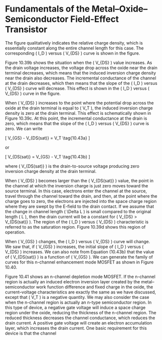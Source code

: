 # Fundamentals of the Metal–Oxide–Semiconductor Field-Effect Transistor

The figure qualitatively indicates the relative charge density, which is essentially constant along the entire channel length for this case. The corresponding \( I_D \) versus \( V_{DS} \) curve is shown in the figure.

Figure 10.39b shows the situation when the \( V_{DS} \) value increases. As the drain voltage increases, the voltage drop across the oxide near the drain terminal decreases, which means that the induced inversion charge density near the drain also decreases. The incremental conductance of the channel at the drain decreases, which then means that the slope of the \( I_D \) versus \( V_{DS} \) curve will decrease. This effect is shown in the \( I_D \) versus \( V_{DS} \) curve in the figure.

When \( V_{DS} \) increases to the point where the potential drop across the oxide at the drain terminal is equal to \( V_T \), the induced inversion charge density is zero at the drain terminal. This effect is schematically shown in Figure 10.39c. At this point, the incremental conductance at the drain is zero, which means that the slope of the \( I_D \) versus \( V_{DS} \) curve is zero. We can write

\[
V_{GS} - V_{DS(sat)} = V_T \tag{10.43a}
\]

or

\[
V_{DS(sat)} = V_{GS} - V_T \tag{10.43b}
\]

where \( V_{DS(sat)} \) is the drain-to-source voltage producing zero inversion charge density at the drain terminal.

When \( V_{DS} \) becomes larger than the \( V_{DS(sat)} \) value, the point in the channel at which the inversion charge is just zero moves toward the source terminal. In this case, electrons enter the channel at the source, travel through the channel toward the drain, and then, at the point where the charge goes to zero, the electrons are injected into the space charge region where they are swept by the E-field to the drain contact. If we assume that the change in channel length \( \Delta L \) is small compared to the original length \( L \), then the drain current will be a constant for \( V_{DS} > V_{DS(sat)} \). The region of the \( I_D \) versus \( V_{DS} \) characteristic is referred to as the saturation region. Figure 10.39d shows this region of operation.

When \( V_{GS} \) changes, the \( I_D \) versus \( V_{DS} \) curve will change. We saw that, if \( V_{GS} \) increases, the initial slope of \( I_D \) versus \( V_{DS} \) increases. We can also note from Equation (10.43b) that the value of \( V_{DS(sat)} \) is a function of \( V_{GS} \). We can generate the family of curves for this n-channel enhancement mode MOSFET as shown in Figure 10.40.

Figure 10.41 shows an n-channel depletion mode MOSFET. If the n-channel region is actually an induced electron inversion layer created by the metal–semiconductor work function difference and fixed charge in the oxide, the current–voltage characteristics are exactly the same as we have discussed, except that \( V_T \) is a negative quantity. We may also consider the case when the n-channel region is actually an n-type semiconductor region. In this type of device, a negative gate voltage will induce a space charge region under the oxide, reducing the thickness of the n-channel region. The reduced thickness decreases the channel conductance, which reduces the drain current. A positive gate voltage will create an electron accumulation layer, which increases the drain current. One basic requirement for this device is that the channel